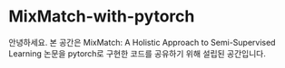 # MixMatch-with-pytorch
안녕하세요. 본 공간은 MixMatch: A Holistic Approach to Semi-Supervised Learning 논문을 pytorch로 구현한 코드를 공유하기 위해 설립된 공간입니다.
